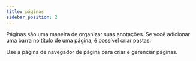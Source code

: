 ```yaml
---
title: páginas
sidebar_position: 2
---
```


Páginas são uma maneira de organizar suas anotações.
Se você adicionar uma barra no título de uma página, é possível criar pastas.

Use a página de navegador de página para criar e gerenciar páginas.
